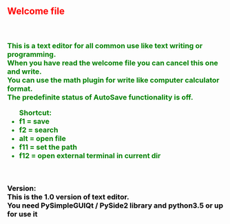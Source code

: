 <html>
    <head>
        <meta charset="utf-8"> </meta>
    </head>
    <body>        
        <h2 style="color: red"> Welcome file </h2>
        <br>
        <p>
            <h3 style="color: green">
                This is a text editor for all common use like text writing or programming.
                <br>
                When you have read the welcome file you can cancel this one and write.
                <br>
                You can use the math plugin for write like computer calculator format.
                <br>
                The predefinite status of AutoSave functionality is off.
                <br>
                <ul>Shortcut:
                    <li> f1 = save </li>
                    <li> f2 = search </li>
                    <li> alt = open file </li>
                    <li> f11 = set the path </li>
                    <li> f12 = open external terminal in current dir </li>
                </ul>
            </h3>
        </p>
        <br>
        <p>
            <h3 style="color: black; font-weight: bold;">
                Version:
                <br>
                This is the 1.0 version of text editor.
                <br>
                You need PySimpleGUIQt / PySide2 library and python3.5 or up for use it
            </h3>
        </p>
    </body>
</html>